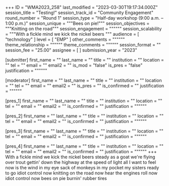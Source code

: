 +++
ID = "WMA2023_258"
last_modified = "2023-03-30T19:17:34.000Z"
session_title = "Testing!"
session_track_id = "Community Engagement"
round_number = "Round 1"
session_type = "Half-day workshop (9:00 a.m. – 1:00 p.m.)"
session_unique = """Bees on pie!"""
session_objectives = """Knitting on the road"""
session_engagement = """"""
session_scalability = """With a fickle mind we kick the nickel beers
"""
audience = [ "technology" ]
level = [ "EMP" ]
other_comments = """"""
theme_relationship = """"""
theme_comments = """"""
session_format = ""
session_fee = "25.00"
assignee = [  ]
submission_year = "2023"

[submitter]
first_name = ""
last_name = ""
title = ""
institution = ""
location = ""
tel = ""
email = ""
email2 = ""
is_mod = "false"
is_pres = "false"
justification = """"""

[moderator]
first_name = ""
last_name = ""
title = ""
institution = ""
location = ""
tel = ""
email = ""
email2 = ""
is_pres = ""
is_confirmed = ""
justification = """"""

[pres_1]
first_name = ""
last_name = ""
title = ""
institution = ""
location = ""
tel = ""
email = ""
email2 = ""
is_confirmed = ""
justification = """"""

[pres_2]
first_name = ""
last_name = ""
title = ""
institution = ""
location = ""
tel = ""
email = ""
email2 = ""
is_confirmed = ""
justification = """"""

[pres_3]
first_name = ""
last_name = ""
title = ""
institution = ""
location = ""
tel = ""
email = ""
email2 = ""
is_confirmed = ""
justification = """"""

[pres_4]
first_name = ""
last_name = ""
title = ""
institution = ""
location = ""
tel = ""
email = ""
email2 = ""
is_confirmed = ""
justification = """"""
+++
With a fickle mind we kick the nickel beers steady as a goat we're flying over trout gettin' down the highway at the speed of light all I want to feel now is the wind in my eye sack of monkeys in my pocket my sisters ready to go idiot control now knitting on the road now hear the engines roll now idiot control now bees on pie burnin' rubber tires
